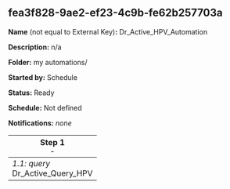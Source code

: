 ## fea3f828-9ae2-ef23-4c9b-fe62b257703a

**Name** (not equal to External Key)**:** Dr_Active_HPV_Automation

**Description:** n/a

**Folder:** my automations/

**Started by:** Schedule

**Status:** Ready

**Schedule:** Not defined

**Notifications:** _none_


| Step 1<br>_<small>-</small>_ |
| --- |
| _1.1: query_<br>Dr_Active_Query_HPV |
